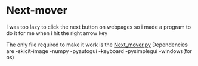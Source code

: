 # Next-mover
I was too lazy to click the next button on webpages so i made a program to do it for me when i hit the right arrow key

The only file required to make it work is the [Next_mover.py](https://github.com/Luminous-Journey/Next-mover/blob/master/Next%20mover/Next_mover.py)
Dependencies are
-skicit-image
-numpy
-pyautogui
-keyboard
-pysimplegui
-windows(for os)

